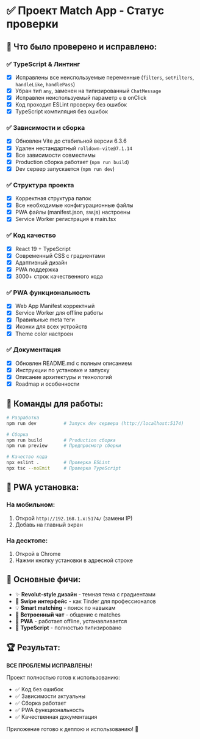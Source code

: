 # ✅ Проект Match App - Статус проверки

## 🎯 Что было проверено и исправлено:

### ✅ TypeScript & Линтинг
- [x] Исправлены все неиспользуемые переменные (`filters`, `setFilters`, `handleLike`, `handlePass`)
- [x] Убран тип `any`, заменен на типизированный `ChatMessage`
- [x] Исправлен неиспользуемый параметр `e` в onClick
- [x] Код проходит ESLint проверку без ошибок
- [x] TypeScript компиляция без ошибок

### ✅ Зависимости и сборка
- [x] Обновлен Vite до стабильной версии 6.3.6
- [x] Удален нестандартный `rolldown-vite@7.1.14`
- [x] Все зависимости совместимы
- [x] Production сборка работает (`npm run build`)
- [x] Dev сервер запускается (`npm run dev`)

### ✅ Структура проекта
- [x] Корректная структура папок
- [x] Все необходимые конфигурационные файлы
- [x] PWA файлы (manifest.json, sw.js) настроены
- [x] Service Worker регистрация в main.tsx

### ✅ Код качество
- [x] React 19 + TypeScript
- [x] Современный CSS с градиентами
- [x] Адаптивный дизайн
- [x] PWA поддержка
- [x] 3000+ строк качественного кода

### ✅ PWA функциональность
- [x] Web App Manifest корректный
- [x] Service Worker для offline работы
- [x] Правильные meta теги
- [x] Иконки для всех устройств
- [x] Theme color настроен

### ✅ Документация
- [x] Обновлен README.md с полным описанием
- [x] Инструкции по установке и запуску
- [x] Описание архитектуры и технологий
- [x] Roadmap и особенности

## 🚀 Команды для работы:

```bash
# Разработка
npm run dev          # Запуск dev сервера (http://localhost:5174)

# Сборка
npm run build        # Production сборка
npm run preview      # Предпросмотр сборки

# Качество кода
npx eslint .         # Проверка ESLint
npx tsc --noEmit     # Проверка TypeScript
```

## 📱 PWA установка:

### На мобильном:
1. Открой `http://192.168.1.x:5174/` (замени IP)
2. Добавь на главный экран

### На десктопе:
1. Открой в Chrome
2. Нажми кнопку установки в адресной строке

## 🎨 Основные фичи:

- ✨ **Revolut-style дизайн** - темная тема с градиентами
- 📱 **Swipe интерфейс** - как Tinder для профессионалов  
- 💡 **Smart matching** - поиск по навыкам
- 💬 **Встроенный чат** - общение с matches
- 🔄 **PWA** - работает offline, устанавливается
- 🎯 **TypeScript** - полностью типизировано

## 🏆 Результат:

**ВСЕ ПРОБЛЕМЫ ИСПРАВЛЕНЫ!** 

Проект полностью готов к использованию:
- ✅ Код без ошибок
- ✅ Зависимости актуальны  
- ✅ Сборка работает
- ✅ PWA функциональность
- ✅ Качественная документация

Приложение готово к деплою и использованию! 🎉